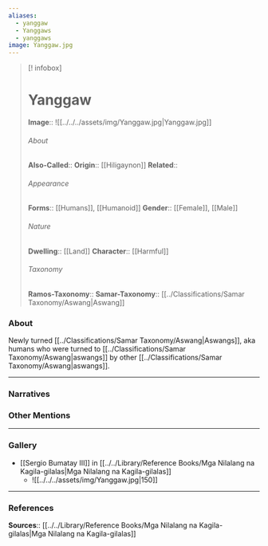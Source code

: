 ```yaml
---
aliases:
  - yanggaw
  - Yanggaws
  - yanggaws
image: Yanggaw.jpg
---
```

> [! infobox]
> # Yanggaw
> **Image**:: ![[../../../assets/img/Yanggaw.jpg|Yanggaw.jpg]]
> ###### About
> **Also-Called**:: 
> **Origin**:: [[Hiligaynon]]
> **Related**:: 
> ###### Appearance
> **Forms**::  [[Humans]], [[Humanoid]]
> **Gender**:: [[Female]], [[Male]]
> ###### Nature
> **Dwelling**:: [[Land]]
> **Character**:: [[Harmful]]
> ⠀
> ###### Taxonomy
> **Ramos-Taxonomy**:: 
> **Samar-Taxonomy**:: [[../Classifications/Samar Taxonomy/Aswang|Aswang]]


### About 
Newly turned [[../Classifications/Samar Taxonomy/Aswang|Aswangs]], aka humans who were turned to [[../Classifications/Samar Taxonomy/Aswang|aswangs]] by other [[../Classifications/Samar Taxonomy/Aswang|aswangs]].


---
### Narratives


### Other Mentions


---
### Gallery
- [[Sergio Bumatay III]] in [[../../Library/Reference Books/Mga Nilalang na Kagila-gilalas|Mga Nilalang na Kagila-gilalas]]
	- ![[../../../assets/img/Yanggaw.jpg|150]]


---
### References
**Sources**:: [[../../Library/Reference Books/Mga Nilalang na Kagila-gilalas|Mga Nilalang na Kagila-gilalas]]

[^1]: [[../../Library/Reference Books/Mga Nilalang na Kagila-gilalas|Mga Nilalang na Kagila-gilalas]]